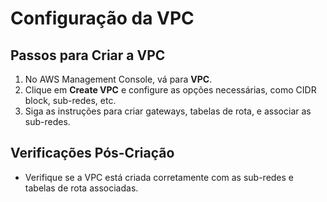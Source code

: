 # Configuração da VPC

## Passos para Criar a VPC

1. No AWS Management Console, vá para **VPC**.
2. Clique em **Create VPC** e configure as opções necessárias, como CIDR block, sub-redes, etc.
3. Siga as instruções para criar gateways, tabelas de rota, e associar as sub-redes.

## Verificações Pós-Criação

- Verifique se a VPC está criada corretamente com as sub-redes e tabelas de rota associadas.
